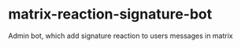 # matrix-reaction-signature-bot
Admin bot, which add signature reaction to users messages in matrix
